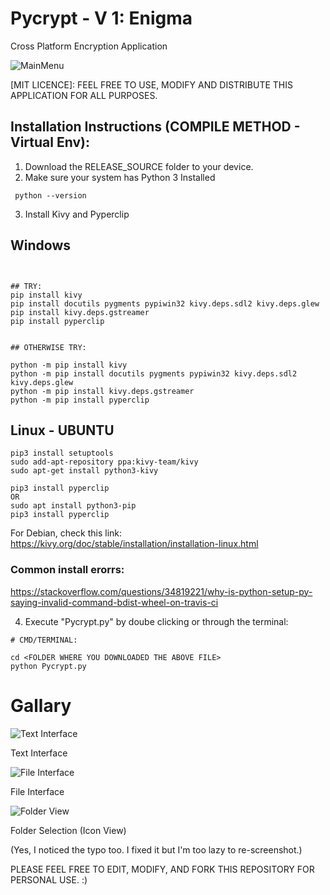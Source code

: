 # Pycrypt - V 1: Enigma
Cross Platform Encryption Application

![MainMenu](https://i.imgur.com/mw9HsS1.png)



[MIT LICENCE]: FEEL FREE TO USE, MODIFY AND DISTRIBUTE THIS APPLICATION FOR ALL PURPOSES.



## Installation Instructions (COMPILE METHOD - Virtual Env):

1) Download the RELEASE_SOURCE folder to your device.
2) Make sure your system has Python 3 Installed 

``` python --version```


3) Install Kivy and Pyperclip

## Windows
```


## TRY:
pip install kivy
pip install docutils pygments pypiwin32 kivy.deps.sdl2 kivy.deps.glew
pip install kivy.deps.gstreamer
pip install pyperclip


## OTHERWISE TRY:

python -m pip install kivy
python -m pip install docutils pygments pypiwin32 kivy.deps.sdl2 kivy.deps.glew
python -m pip install kivy.deps.gstreamer
python -m pip install pyperclip

```


## Linux - UBUNTU

```
pip3 install setuptools
sudo add-apt-repository ppa:kivy-team/kivy
sudo apt-get install python3-kivy

pip3 install pyperclip
OR 
sudo apt install python3-pip
pip3 install pyperclip

```

For Debian, check this link: https://kivy.org/doc/stable/installation/installation-linux.html

### Common install erorrs:
https://stackoverflow.com/questions/34819221/why-is-python-setup-py-saying-invalid-command-bdist-wheel-on-travis-ci


4) Execute "Pycrypt.py" by doube clicking or through the terminal:

```
# CMD/TERMINAL:

cd <FOLDER WHERE YOU DOWNLOADED THE ABOVE FILE>
python Pycrypt.py
```

# Gallary

![Text Interface](https://i.imgur.com/7K8z9j0.png)

Text Interface

![File Interface](https://i.imgur.com/i8nTgQM.png)

File Interface

![Folder View](https://i.imgur.com/grpPnWi.png)

Folder Selection (Icon View)

(Yes, I noticed the typo too. I fixed it but I'm too lazy to re-screenshot.)




PLEASE FEEL FREE TO EDIT, MODIFY, AND FORK THIS REPOSITORY FOR PERSONAL USE. :)

